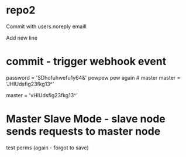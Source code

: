 # repo2

Commit with users.noreply emaill

Add new line
# commit - trigger webhook event

password = 'SDhofuhwefu1y64&'
pewpew pew again    # master
master = 'JHIUdsfig23fkg13^'

master = 'vHIUdsfig23fkg13^'

# Master Slave Mode - slave node sends requests to master node

test perms (again - forgot to save)





